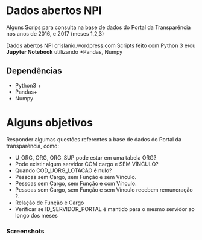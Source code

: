 # Dados abertos NPI
Alguns Scrips para consulta na base de dados do Portal da Transparência nos anos de 2016, e 2017 (meses 1,2,3)

Dados abertos NPI  crislanio.wordpress.com
Scripts feito com Python 3 e/ou **Jupyter Notebook** utilizando *Pandas, Numpy

## Dependências
- Python3 +
- Pandas+
- Numpy


# Alguns objetivos

Responder algumas questões referentes a base de dados do Portal da transparência, como:
- U_ORG, ORG, ORG_SUP pode estar em uma tabela ORG?
- Pode existir algum servidor COM cargo e SEM VÍNCULO?
- Quando COD_UORG_LOTACAO é nulo? 
- Pessoas sem Cargo, sem Função e sem Vínculo.
- Pessoas sem Cargo, sem Função e com Vínculo.
- Pessoas sem Cargo, sem Função e sem Vínculo recebem remuneração ?.
- Relação de Função e Cargo
- Verificar se ID_SERVIDOR_PORTAL é mantido para o mesmo servidor ao longo dos meses

### Screenshots

